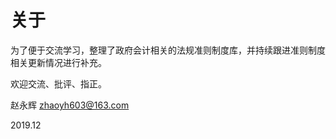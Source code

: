 # 关于

为了便于交流学习，整理了政府会计相关的法规准则制度库，并持续跟进准则制度相关更新情况进行补充。

欢迎交流、批评、指正。




赵永辉
zhaoyh603@163.com

2019.12

